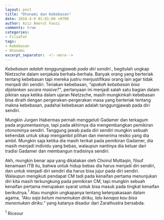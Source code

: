 ```yaml
---
layout: post
title: "Otonomi dan Kebebasan"
date: 2018-4-9 01:01:00 +0700
author: Aziz Amerul Faozi
comments: true
categories:
- Filsafat
tags:
- Kebebasan
- Otonomi
excerpt_separator:  <!--more-->
---
```


*Kebebasan adalah tanggungjawab pada diri sendiri.*, begitulah ungkap Nietzsche dalam senjakala berhala-berhala. Banyak orang yang berteriak tentang kebebasan tapi mereka justru menjustifikasi orang lain agar tidak menjadi diri sendiri. Teriakan kebebasan, *"apakah kebebasan bisa dijalankan secara masive?"*, pertanyaan ini menjadi salah satu bagian dalam pikiran saya ketika dalam ujaran Nietzsche, masih mungkinkah kebebasan bisa diraih dengan pergerakan-pergerakan masa yang berteriak tentang makna kebebasan, padahal kebebasan adalah tanggungjawab pada diri sendiri. 

Mungkin Jurgen Habermas pernah menggeluti Gadamer dan terkagum pada argumentasinya, tapi pada akhirnya dia mengembangkan pemikiran otonominya sendiri. Tanggung jawab pada diri sendiri mungkin sebuah kehendak untuk sikap mengambil pilihan dan menerima resiko yang dia ambil. Mungkin saja ketika dia masih terikat pada pemikiran Gadamer, dia masih menjadi individu yang bebas, walaupun nantinya dia keluar dari tradisi Gadamer dan membangun tradisinya sendiri. 

Akh, mungkin benar apa yang dikatakan oleh Choirul Muttaqin, filsuf kenamaan ITB itu, bahwa untuk hidup bebas dia harus menjadi diri sendiri, dan untuk menjadi diri sendiri dia harus bisa jujur pada diri sendiri. Walaupun mengikuti pendapat CM tadi pada kenaifan pertama menunjukan diri kita masih terkungkung pada pemikiran CM, tapi mungkin sebuah kenaifan pertama merupakan syarat untuk bisa masuk pada tingkat kenaifan berikutnya.<sup>1</sup> Atau mungkin ungkapanya tentang keterpakasaan dalam agama, *"Aku saja belum menemukan diriku, lalu kenapa kau bisa menemukan diriku."* yang katanya disadur dari Zarathustra bersabda. 





<sup>1</sup> Riceour

